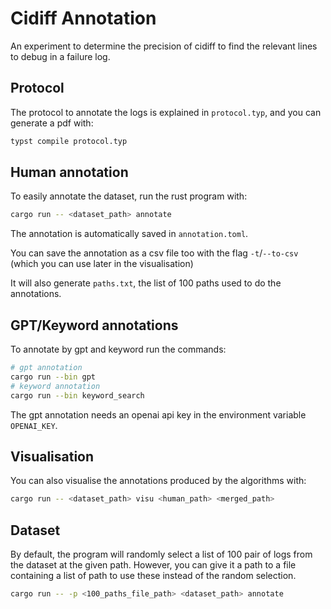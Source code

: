 # Cidiff Annotation 

An experiment to determine the precision of cidiff to find the relevant lines to debug in a failure log.

## Protocol
The protocol to annotate the logs is explained in `protocol.typ`, and you can generate a pdf with:

```sh
typst compile protocol.typ
```

## Human annotation

To easily annotate the dataset, run the rust program with:

```sh
cargo run -- <dataset_path> annotate
```

The annotation is automatically saved in `annotation.toml`.

You can save the annotation as a csv file too with the flag `-t`/`--to-csv` (which you can use later in the visualisation)

It will also generate `paths.txt`, the list of 100 paths used to do the annotations.

## GPT/Keyword annotations

To annotate by gpt and keyword run the commands:
```sh
# gpt annotation
cargo run --bin gpt
# keyword annotation
cargo run --bin keyword_search
```

The gpt annotation needs an openai api key in the environment variable `OPENAI_KEY`.

## Visualisation

You can also visualise the annotations produced by the algorithms with:

```sh
cargo run -- <dataset_path> visu <human_path> <merged_path>
```

## Dataset

By default, the program will randomly select a list of 100 pair of logs from the dataset at the given path.
However, you can give it a path to a file containing a list of path to use these instead of the random selection.

```sh
cargo run -- -p <100_paths_file_path> <dataset_path> annotate
```
